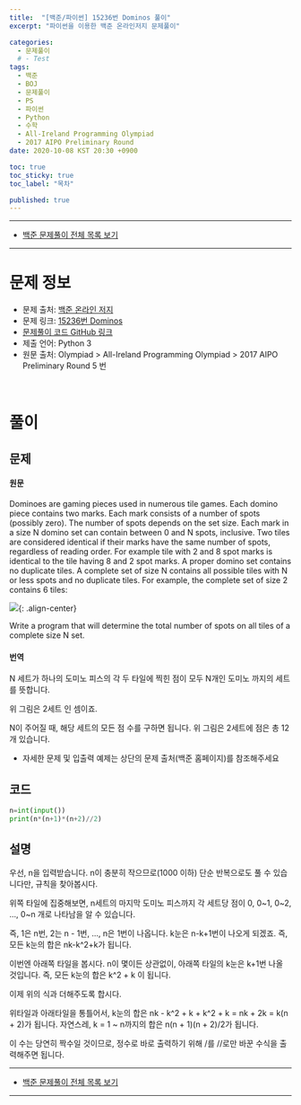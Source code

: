 ```yaml
---
title:  "[백준/파이썬] 15236번 Dominos 풀이"
excerpt: "파이썬을 이용한 백준 온라인저지 문제풀이"

categories:
  - 문제풀이
  # - Test
tags:
  - 백준
  - BOJ
  - 문제풀이
  - PS
  - 파이썬
  - Python
  - 수학
  - All-Ireland Programming Olympiad
  - 2017 AIPO Preliminary Round
date: 2020-10-08 KST 20:30 +0900

toc: true
toc_sticky: true
toc_label: "목차"

published: true
---
```


- - -

 - [백준 문제풀이 전체 목록 보기](/boj)

- - -

# 문제 정보
 - 문제 출처: [백준 온라인 저지](http://boj.kr/)
 - 문제 링크: [15236번 Dominos](https://www.acmicpc.net/problem/15236)
 - [문제풀이 코드 GitHub 링크](https://github.com/NeoMindStd/CodingLife)
 - 제출 언어: Python 3
 - 원문 출처: Olympiad > All-Ireland Programming Olympiad > 2017 AIPO Preliminary Round 5 번
 
 <br>

# 풀이

## 문제

#### 원문
Dominoes are gaming pieces used in numerous tile games. Each domino piece contains two marks. Each mark consists of a number of spots (possibly zero). The number of spots depends on the set size. Each mark in a size N domino set can contain between 0 and N spots, inclusive. Two tiles are considered identical if their marks have the same number of spots, regardless of reading order. For example tile with 2 and 8 spot marks is identical to the tile having 8 and 2 spot marks. A proper domino set contains no duplicate tiles. A complete set of size N contains all possible tiles with N or less spots and no duplicate tiles. For example, the complete set of size 2 contains 6 tiles:

![](https://onlinejudgeimages.s3-ap-northeast-1.amazonaws.com/problem/15236/1.png){: .align-center}

Write a program that will determine the total number of spots on all tiles of a complete size N set.

#### 번역

N 세트가 하나의 도미노 피스의 각 두 타일에 찍힌 점이 모두 N개인 도미노 까지의 세트를 뜻합니다.

위 그림은 2세트 인 셈이죠.

N이 주어질 때, 해당 세트의 모든 점 수를 구하면 됩니다. 위 그림은 2세트에 점은 총 12개 있습니다.

* 자세한 문제 및 입출력 예제는 상단의 문제 출처(백준 홈페이지)를 참조해주세요

## 코드

```python
n=int(input())
print(n*(n+1)*(n+2)//2)
```

## 설명

우선, n을 입력받습니다. n이 충분히 작으므로(1000 이하) 단순 반복으로도 풀 수 있습니다만, 규칙을 찾아봅시다.

위쪽 타일에 집중해보면, n세트의 마지막 도미노 피스까지 각 세트당 점이 0, 0~1, 0~2, ..., 0~n 개로 나타남을 알 수 있습니다.

즉, 1은 n번, 2는 n - 1번, ..., n은 1번이 나옵니다.
k눈은 n-k+1번이 나오게 되겠죠. 즉, 모든 k눈의 합은 nk-k^2+k가 됩니다.

이번엔 아래쪽 타일을 봅시다.
n이 몇이든 상관없이, 아래쪽 타일의 k눈은 k+1번 나올 것입니다. 즉, 모든 k눈의 합은 k^2 + k 이 됩니다.

이제 위의 식과 더해주도록 합시다.

위타일과 아래타일을 통틀어서, k눈의 합은 nk - k^2 + k + k^2 + k = nk + 2k = k(n + 2)가 됩니다. 자연스레, k = 1 ~ n까지의 합은 n(n + 1)(n + 2)/2가 됩니다.

이 수는 당연히 짝수일 것이므로, 정수로 바로 출력하기 위해 /를 //로만 바꾼 수식을 출력해주면 됩니다.


- - -

 - [백준 문제풀이 전체 목록 보기](/boj)

- - -